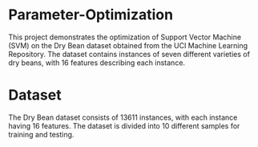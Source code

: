 # Parameter-Optimization

This project demonstrates the optimization of Support Vector Machine (SVM) on the Dry Bean dataset obtained from the UCI Machine Learning Repository. The dataset contains instances of seven different varieties of dry beans, with 16 features describing each instance.

# Dataset
The Dry Bean dataset consists of 13611 instances, with each instance having 16 features. The dataset is divided into 10 different samples for training and testing.
